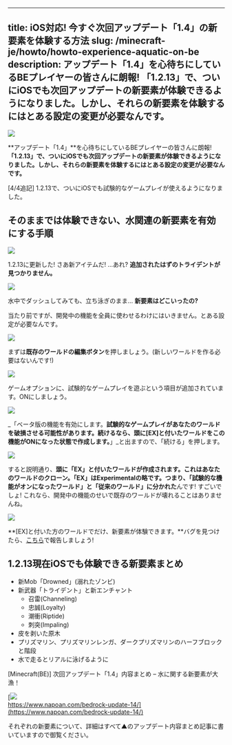 
---
title: iOS対応! 今すぐ次回アップデート「1.4」の新要素を体験する方法
slug: /minecraft-je/howto/howto-experience-aquatic-on-be
description: アップデート「1.4」を心待ちにしているBEプレイヤーの皆さんに朗報! 「1.2.13」で、ついにiOSでも次回アップデートの新要素が体験できるようになりました。しかし、それらの新要素を体験するにはとある設定の変更が必要なんです。
---

![](https://cdn-ak.f.st-hatena.com/images/fotolife/s/sasigume/20210208/20210208110944.png)

**アップデート「1.4」**を心待ちにしているBEプレイヤーの皆さんに朗報! **「1.2.13」で、ついにiOSでも次回アップデートの新要素が体験できるようになりました。しかし、それらの新要素を体験するにはとある設定の変更が必要なんです。**

\[4/4追記\] 1.2.13で、ついにiOSでも試験的なゲームプレイが使えるようになりました。

## そのままでは体験できない、水関連の新要素を有効にする手順

![](https://cdn-ak.f.st-hatena.com/images/fotolife/s/sasigume/20210208/20210208103250.png)

1.2.13に更新した! さあ新アイテムだ! …あれ? **追加されたはずのトライデントが見つかりません。**

![](https://cdn-ak.f.st-hatena.com/images/fotolife/s/sasigume/20210208/20210208110752.png)

水中でダッシュしてみても、立ち泳ぎのまま… **新要素はどこいったの?**

当たり前ですが、開発中の機能を全員に使わせるわけにはいきません。とある設定が必要なんです。

![](https://cdn-ak.f.st-hatena.com/images/fotolife/s/sasigume/20210208/20210208104431.png)

まずは**既存のワールドの編集ボタン**を押しましょう。(新しいワールドを作る必要はないんです!)

![](https://cdn-ak.f.st-hatena.com/images/fotolife/s/sasigume/20210208/20210208090547.png)

ゲームオプションに、試験的なゲームプレイを遊ぶという項目が追加されています。ONにしましょう。

![](https://cdn-ak.f.st-hatena.com/images/fotolife/s/sasigume/20210208/20210208114940.png)

_「ベータ版の機能を有効にします。**試験的なゲームプレイがあなたのワールドを破損させる可能性があります。続けるなら、頭に\[EX\]と付いたワールドをこの機能がONになった状態で作成します。**」_と出ますので、「続ける」を押します。

![](https://cdn-ak.f.st-hatena.com/images/fotolife/s/sasigume/20210208/20210208123228.png)

すると説明通り、**頭に「EX」と付いたワールドが作成されます。**これはあなたのワールドのクローン。「EX」はExperimentalの略です。つまり、**「試験的な機能がオンになったワールド」と「従来のワールド」に分かれた**んです! すごいでしょ! これなら、開発中の機能のせいで既存のワールドが壊れることはありませんね。

![](https://cdn-ak.f.st-hatena.com/images/fotolife/s/sasigume/20210208/20210208114946.png)

**\[EX\]と付いた方のワールドでだけ、新要素が体験できます。**バグを見つけたら、[こちら](https://bugs.mojang.com/secure/Dashboard.jspa)で報告しましょう!

## 1.2.13現在iOSでも体験できる新要素まとめ

*   新Mob「Drowned」(溺れたゾンビ)
*   新武器「トライデント」と新エンチャント
    *   召雷(Channeling)
    *   忠誠(Loyalty)
    *   潮衝(Riptide)
    *   刺突(Impaling)
*   皮を剥いた原木
*   プリズマリン、プリズマリンレンガ、ダークプリズマリンのハーフブロックと階段
*   水で走るとリアルに泳げるように

\[Minecraft(BE)\] 次回アップデート「1.4」内容まとめ – 水に関する新要素が大漁！

[![](https://cdn-ak.f.st-hatena.com/images/fotolife/s/sasigume/20210208/20210208095152.png)  
https://www.napoan.com/bedrock-update-14/](https://www.napoan.com/bedrock-update-14/)

それぞれの新要素について、詳細はすべて▲のアップデート内容まとめ記事に書いていますので御覧ください。
